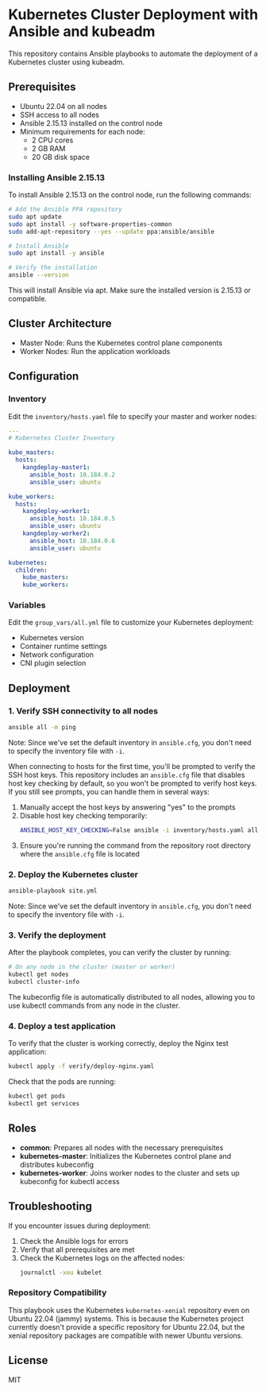 # Kubernetes Cluster Deployment with Ansible and kubeadm

This repository contains Ansible playbooks to automate the deployment of a Kubernetes cluster using kubeadm.

## Prerequisites

- Ubuntu 22.04 on all nodes
- SSH access to all nodes
- Ansible 2.15.13 installed on the control node
- Minimum requirements for each node:
  - 2 CPU cores
  - 2 GB RAM
  - 20 GB disk space

### Installing Ansible 2.15.13

To install Ansible 2.15.13 on the control node, run the following commands:

```bash
# Add the Ansible PPA repository
sudo apt update
sudo apt install -y software-properties-common
sudo add-apt-repository --yes --update ppa:ansible/ansible

# Install Ansible
sudo apt install -y ansible

# Verify the installation
ansible --version
```

This will install Ansible via apt. Make sure the installed version is 2.15.13 or compatible.

## Cluster Architecture

- Master Node: Runs the Kubernetes control plane components
- Worker Nodes: Run the application workloads

## Configuration

### Inventory

Edit the `inventory/hosts.yaml` file to specify your master and worker nodes:

```yaml
---
# Kubernetes Cluster Inventory

kube_masters:
  hosts:
    kangdeploy-master1:
      ansible_host: 10.184.0.2
      ansible_user: ubuntu

kube_workers:
  hosts:
    kangdeploy-worker1:
      ansible_host: 10.184.0.5
      ansible_user: ubuntu
    kangdeploy-worker2:
      ansible_host: 10.184.0.6
      ansible_user: ubuntu

kubernetes:
  children:
    kube_masters:
    kube_workers:
```

### Variables

Edit the `group_vars/all.yml` file to customize your Kubernetes deployment:

- Kubernetes version
- Container runtime settings
- Network configuration
- CNI plugin selection

## Deployment

### 1. Verify SSH connectivity to all nodes

```bash
ansible all -m ping
```

Note: Since we've set the default inventory in `ansible.cfg`, you don't need to specify the inventory file with `-i`.

When connecting to hosts for the first time, you'll be prompted to verify the SSH host keys. This repository includes an `ansible.cfg` file that disables host key checking by default, so you won't be prompted to verify host keys. If you still see prompts, you can handle them in several ways:

1. Manually accept the host keys by answering "yes" to the prompts
2. Disable host key checking temporarily:
   ```bash
   ANSIBLE_HOST_KEY_CHECKING=False ansible -i inventory/hosts.yaml all -m ping
   ```
3. Ensure you're running the command from the repository root directory where the `ansible.cfg` file is located

### 2. Deploy the Kubernetes cluster

```bash
ansible-playbook site.yml
```

Note: Since we've set the default inventory in `ansible.cfg`, you don't need to specify the inventory file with `-i`.

### 3. Verify the deployment

After the playbook completes, you can verify the cluster by running:

```bash
# On any node in the cluster (master or worker)
kubectl get nodes
kubectl cluster-info
```

The kubeconfig file is automatically distributed to all nodes, allowing you to use kubectl commands from any node in the cluster.

### 4. Deploy a test application

To verify that the cluster is working correctly, deploy the Nginx test application:

```bash
kubectl apply -f verify/deploy-nginx.yaml
```

Check that the pods are running:

```bash
kubectl get pods
kubectl get services
```

## Roles

- **common**: Prepares all nodes with the necessary prerequisites
- **kubernetes-master**: Initializes the Kubernetes control plane and distributes kubeconfig
- **kubernetes-worker**: Joins worker nodes to the cluster and sets up kubeconfig for kubectl access

## Troubleshooting

If you encounter issues during deployment:

1. Check the Ansible logs for errors
2. Verify that all prerequisites are met
3. Check the Kubernetes logs on the affected nodes:
   ```bash
   journalctl -xeu kubelet
   ```

### Repository Compatibility

This playbook uses the Kubernetes `kubernetes-xenial` repository even on Ubuntu 22.04 (jammy) systems. This is because the Kubernetes project currently doesn't provide a specific repository for Ubuntu 22.04, but the xenial repository packages are compatible with newer Ubuntu versions.

## License

MIT
